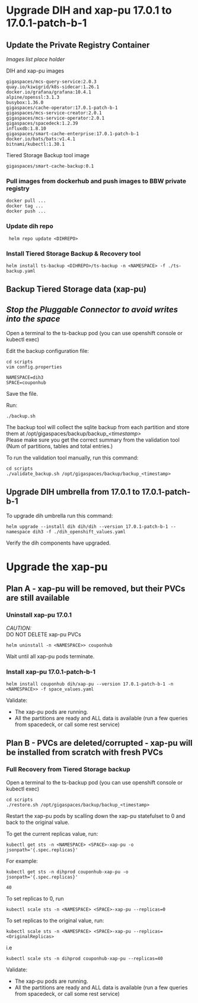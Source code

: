 # Upgrade DIH and xap-pu 17.0.1 to 17.0.1-patch-b-1

## Update the Private Registry Container
*Images list place holder* 

DIH and xap-pu images
```
gigaspaces/mcs-query-service:2.0.3
quay.io/kiwigrid/k8s-sidecar:1.26.1
docker.io/grafana/grafana:10.4.1
alpine/openssl:3.1.3
busybox:1.36.0
gigaspaces/cache-operator:17.0.1-patch-b-1
gigaspaces/mcs-service-creator:2.0.1
gigaspaces/mcs-service-operator:2.0.1
gigaspaces/spacedeck:1.2.39
influxdb:1.8.10
gigaspaces/smart-cache-enterprise:17.0.1-patch-b-1
docker.io/bats/bats:v1.4.1
bitnami/kubectl:1.30.1
```

Tiered Storage Backup tool image
``` 
gigaspaces/smart-cache-backup:0.1
```


### Pull images from dockerhub and push images to BBW private registry
```
docker pull ...
docker tag ...
docker push ...
```

### Update dih repo
``` helm repo update <DIHREPO>```

### Install Tiered Storage Backup & Recovery tool
``` helm install ts-backup <DIHREPO>/ts-backup -n <NAMESPACE> -f ./ts-backup.yaml ```

## Backup Tiered Storage data (xap-pu)
## *Stop the Pluggable Connector to avoid writes into the space*

Open a terminal to the ts-backup pod (you can use openshift console or kubectl exec)

Edit the backup configuration file:
```
cd scripts
vim config.properties
```
   ``` NAMESPACE=dih3 ``` \
   ``` SPACE=couponhub ```

Save the file.

Run:
``` 
./backup.sh
```

The backup tool will collect the sqlite backup from each partition and store them at /opt/gigaspaces/backup/backup_*\<timestamp\>* \
Please make sure you get the correct summary from the validation tool (Num of partitions, tables and total entries.)

To run the validation tool manually, run this command:

```
cd scripts
./validate_backup.sh /opt/gigaspaces/backup/backup_<timestamp>
```

## Upgrade DIH umbrella from 17.0.1 to 17.0.1-patch-b-1
To upgrade dih umbrella run this command:
```
helm upgrade --install dih dih/dih --version 17.0.1-patch-b-1 --namespace dih3 -f ./dih_openshift_values.yaml
```
Verify the dih components have upgraded.

# Upgrade the xap-pu 

## Plan A - xap-pu will be removed, but their PVCs are still available
### Uninstall xap-pu 17.0.1
*CAUTION:* \
DO NOT DELETE xap-pu PVCs

```
helm uninstall -n <NAMESPACE>> couponhub
```
Wait until all xap-pu pods terminate. 

### Install xap-pu 17.0.1-patch-b-1
```
helm install couponhub dih/xap-pu --version 17.0.1-patch-b-1 -n <NAMESPACE>> -f space_values.yaml
``` 
Validate:
* The xap-pu pods are running.
* All the partitions are ready and ALL data is available (run a few queries from spacedeck, or call some rest service)

## Plan B - PVCs are deleted/corrupted - xap-pu will be installed from scratch with fresh PVCs
### Full Recovery from Tiered Storage backup
Open a terminal to the ts-backup pod (you can use openshift console or kubectl exec)

``` 
cd scripts
./restore.sh /opt/gigaspaces/backup/backup_<timestamp>
```

Restart the xap-pu pods by scalling down the xap-pu statefulset to 0 and back to the original value.

To get the current replicas value, run:
```
kubectl get sts -n <NAMESPACE> <SPACE>-xap-pu -o jsonpath='{.spec.replicas}'
```
For example:
```
kubectl get sts -n dihprod couponhub-xap-pu -o jsonpath='{.spec.replicas}'

40
```
To set replicas to 0, run
```
kubectl scale sts -n <NAMESPACE> <SPACE>-xap-pu --replicas=0

```

To set replicas to the original value, run:
```
kubectl scale sts -n <NAMESPACE> <SPACE>-xap-pu --replicas=<OriginalReplicas>
```
i.e
```
kubectl scale sts -n dihprod couponhub-xap-pu --replicas=40
```

Validate:
* The xap-pu pods are running.
* All the partitions are ready and ALL data is available (run a few queries from spacedeck, or call some rest service)